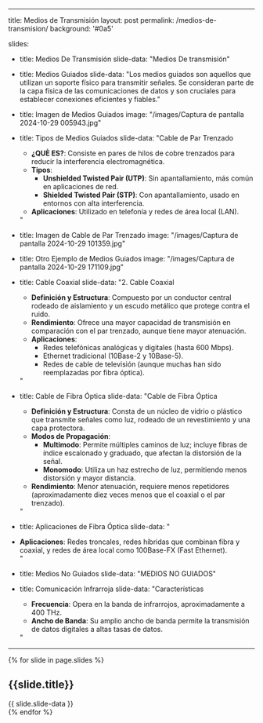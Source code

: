 ---
title: Medios de Transmisión
layout: post
permalink: /medios-de-transmision/
background: '#0a5'

slides:
 - title: Medios De Transmisión
   slide-data: "Medios De transmisión"
   
 - title: Medios Guiados
   slide-data: "Los medios guiados son aquellos que utilizan un soporte físico para transmitir señales. Se consideran parte de la capa física de las comunicaciones de datos y son cruciales para establecer conexiones eficientes y fiables."
   
 - title: Imagen de Medios Guiados
   image: "/images/Captura de pantalla 2024-10-29 005943.jpg"

 - title: Tipos de Medios Guiados
   slide-data: "Cable de Par Trenzado <ul><li><strong>¿QUÈ ES?</strong>: Consiste en pares de hilos de cobre trenzados para reducir la interferencia electromagnética.</li><li><strong>Tipos</strong>:<ul><li><strong>Unshielded Twisted Pair (UTP)</strong>: Sin apantallamiento, más común en aplicaciones de red.</li><li><strong>Shielded Twisted Pair (STP)</strong>: Con apantallamiento, usado en entornos con alta interferencia.</li></ul></li><li><strong>Aplicaciones</strong>: Utilizado en telefonía y redes de área local (LAN).</li></ul>"

 - title: Imagen de Cable de Par Trenzado
   image: "/images/Captura de pantalla 2024-10-29 101359.jpg"

 - title: Otro Ejemplo de Medios Guiados
   image: "/images/Captura de pantalla 2024-10-29 171109.jpg"

 - title: Cable Coaxial
   slide-data: "2. Cable Coaxial <ul><li><strong>Definición y Estructura</strong>: Compuesto por un conductor central rodeado de aislamiento y un escudo metálico que protege contra el ruido.</li><li><strong>Rendimiento</strong>: Ofrece una mayor capacidad de transmisión en comparación con el par trenzado, aunque tiene mayor atenuación.</li><li><strong>Aplicaciones</strong>:<ul><li>Redes telefónicas analógicas y digitales (hasta 600 Mbps).</li><li>Ethernet tradicional (10Base-2 y 10Base-5).</li><li>Redes de cable de televisión (aunque muchas han sido reemplazadas por fibra óptica).</li></ul></li></ul>"

 - title: Cable de Fibra Óptica
   slide-data: "Cable de Fibra Óptica <ul><li><strong>Definición y Estructura</strong>: Consta de un núcleo de vidrio o plástico que transmite señales como luz, rodeado de un revestimiento y una capa protectora.</li><li><strong>Modos de Propagación</strong>:<ul><li><strong>Multimodo</strong>: Permite múltiples caminos de luz; incluye fibras de índice escalonado y graduado, que afectan la distorsión de la señal.</li><li><strong>Monomodo</strong>: Utiliza un haz estrecho de luz, permitiendo menos distorsión y mayor distancia.</li></ul></li><li><strong>Rendimiento</strong>: Menor atenuación, requiere menos repetidores (aproximadamente diez veces menos que el coaxial o el par trenzado).</li></ul>"

 - title: Aplicaciones de Fibra Óptica
   slide-data: "<li><strong>Aplicaciones</strong>: Redes troncales, redes híbridas que combinan fibra y coaxial, y redes de área local como 100Base-FX (Fast Ethernet).</li>"

 - title: Medios No Guiados
   slide-data: "MEDIOS NO GUIADOS"

 - title: Comunicación Infrarroja
   slide-data: "Características<ul><li><strong>Frecuencia</strong>: Opera en la banda de infrarrojos, aproximadamente a 400 THz.</li><li><strong>Ancho de Banda</strong>: Su amplio ancho de banda permite la transmisión de datos digitales a altas tasas de datos.</li></ul>"

 ---

{% for slide in page.slides %}                 
<section data-background="{% if slide.image %}{{slide.image}}{% elsif slide.background %}{{slide.background}}{% else %}{{page.background}}{% endif %}">
        <h1>{{slide.title}}</h1>{{ slide.slide-data }}

</section>               
{% endfor %}
    
